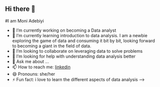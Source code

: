 ## Hi there 👋

#I am Moni Adebiyi



- 🔭 I’m currently working on becoming a Data analyst
- 🌱 I’m currently learning introduction to data analysis.  I am a newbie exploring the game of data and consuming it bit by bit, looking forward to becoming a giant in the field of data.
- 👯 I’m looking to collaborate on leveraging data to solve problems
- 🤔 I’m looking for help with understanding data analysis better
- 💬 Ask me about ...
- 📫 How to reach me: [linkedin](https://www.linkedin.com/in/madebiyi06/)
- 😄 Pronouns: she/her
- ⚡ Fun fact: i love to learn the different aspects of data analysis
-->
